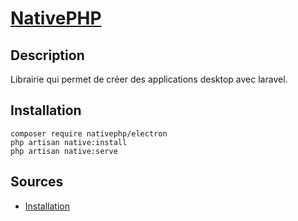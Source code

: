 # [NativePHP](readme.md)

## Description

Librairie qui permet de créer des applications desktop avec laravel.

## Installation

```console
composer require nativephp/electron
php artisan native:install
php artisan native:serve
```

## Sources

* [Installation](https://nativephp.com/docs/1/getting-started/installation)
